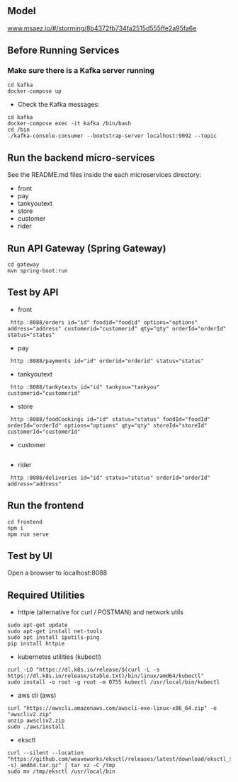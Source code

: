 # 

## Model
www.msaez.io/#/storming/8b4372fb734fa2515d555ffe2a95fa6e

## Before Running Services
### Make sure there is a Kafka server running
```
cd kafka
docker-compose up
```
- Check the Kafka messages:
```
cd kafka
docker-compose exec -it kafka /bin/bash
cd /bin
./kafka-console-consumer --bootstrap-server localhost:9092 --topic
```

## Run the backend micro-services
See the README.md files inside the each microservices directory:

- front
- pay
- tankyoutext
- store
- customer
- rider


## Run API Gateway (Spring Gateway)
```
cd gateway
mvn spring-boot:run
```

## Test by API
- front
```
 http :8088/orders id="id" foodid="foodid" options="options" address="address" customerid="customerid" qty="qty" orderId="orderId" status="status" 
```
- pay
```
 http :8088/payments id="id" orderid="orderid" status="status" 
```
- tankyoutext
```
 http :8088/tankytexts id="id" tankyou="tankyou" customerid="customerid" 
```
- store
```
 http :8088/foodCookings id="id" status="status" foodId="foodId" orderId="orderId" options="options" qty="qty" storeId="storeId" customerId="customerId" 
```
- customer
```
```
- rider
```
 http :8088/deliveries id="id" status="status" orderId="orderId" address="address" 
```


## Run the frontend
```
cd frontend
npm i
npm run serve
```

## Test by UI
Open a browser to localhost:8088

## Required Utilities

- httpie (alternative for curl / POSTMAN) and network utils
```
sudo apt-get update
sudo apt-get install net-tools
sudo apt install iputils-ping
pip install httpie
```

- kubernetes utilities (kubectl)
```
curl -LO "https://dl.k8s.io/release/$(curl -L -s https://dl.k8s.io/release/stable.txt)/bin/linux/amd64/kubectl"
sudo install -o root -g root -m 0755 kubectl /usr/local/bin/kubectl
```

- aws cli (aws)
```
curl "https://awscli.amazonaws.com/awscli-exe-linux-x86_64.zip" -o "awscliv2.zip"
unzip awscliv2.zip
sudo ./aws/install
```

- eksctl 
```
curl --silent --location "https://github.com/weaveworks/eksctl/releases/latest/download/eksctl_$(uname -s)_amd64.tar.gz" | tar xz -C /tmp
sudo mv /tmp/eksctl /usr/local/bin
```

